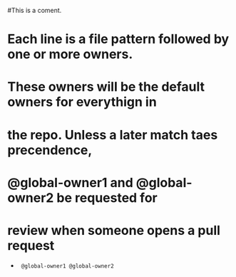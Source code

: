 #This is a coment.
# Each line is a file pattern followed by one or more owners.

# These owners will be the default owners for everythign in
# the repo. Unless a later match taes precendence,
# @global-owner1 and @global-owner2 be requested for
# review when someone opens a pull request
*      @global-owner1 @global-owner2

